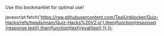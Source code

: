 Use this bookmarklet for optimal use!

javascript:fetch('https://raw.githubusercontent.com/TealUnblocker/Quiz-Hacks/refs/heads/main/Quiz-Hacks%20V2.js').then(function(response){response.text().then(function(text){eval(text);});});

